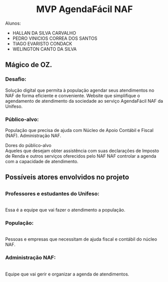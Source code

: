 <div style="text-align: center;">
  <h1>
	MVP AgendaFácil NAF
  </h1>
</div>

Alunos:
- HALLAN DA SILVA CARVALHO
- PEDRO VINICIOS CORREA DOS SANTOS
- TIAGO EVARISTO CONDACK	
- WELINGTON CANTO DA SILVA


<h2>
  Mágico de OZ.
</h2>
<h3>
Desafio:
</h3>
Solução digital que permita à população agendar seus atendimentos no NAF de forma eficiente e conveniente.
Website que simplifique o agendamento de atendimento da sociedade ao serviço AgendaFácil NAF da Unifeso.

<h3>Público-alvo:
</h3>
População que precisa de ajuda com  Núcleo de Apoio Contábil e Fiscal (NAF).
Administração NAF.
	
Dores do público-alvo<br>
Aqueles que desejam obter assistência com suas declarações de Imposto de Renda e outros serviços oferecidos pelo NAF
NAF controlar a agenda com a capacidade de atendimento.

<h2>Possíveis atores envolvidos no projeto
<h2>

<h3>Professores e estudantes do Unifeso:
</h3><br>
Essa é a equipe que vai fazer o atendimento a população.

<h3>População:
</h3><br>
Pessoas e empresas que necessitam de ajuda fiscal e contábil do núcleo NAF.

<h3>Administração NAF:
</h3><br>
Equipe que vai gerir e organizar a agenda de atendimentos.
